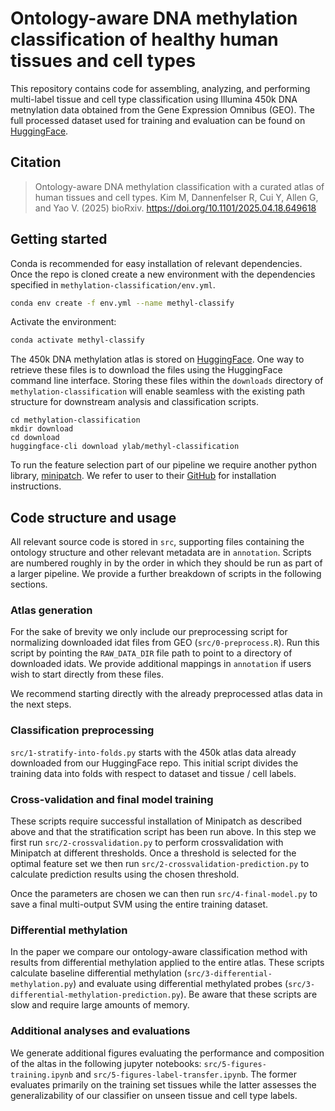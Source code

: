 # Ontology-aware DNA methylation classification of healthy human tissues and cell types

This repository contains code for assembling, analyzing, and performing multi-label tissue and cell type classification
using Illumina 450k DNA metnylation data obtained from the Gene Expression Omnibus (GEO). The full processed dataset used for
training and evaluation can be found on [HuggingFace](https://huggingface.co/datasets/ylab/methyl-classification).

## Citation

> Ontology-aware DNA methylation classification with a curated atlas of human tissues and cell types.
Kim M, Dannenfelser R, Cui Y, Allen G, and Yao V. (2025) bioRxiv. https://doi.org/10.1101/2025.04.18.649618

## Getting started

Conda is recommended for easy installation of relevant dependencies.
Once the repo is cloned create a new environment with the dependencies
specified in `methylation-classification/env.yml`.

```sh
conda env create -f env.yml --name methyl-classify
```

Activate the environment:

```sh
conda activate methyl-classify
```

The 450k DNA methylation atlas is stored on
[HuggingFace](https://huggingface.co/datasets/ylab/methyl-classification/tree/main).
One way to retrieve these files is to download the files using
the HuggingFace command line interface. Storing these files within the `downloads` directory
of `methylation-classification` will enable seamless with the existing path structure for
downstream analysis and classification scripts.

```
cd methylation-classification
mkdir download
cd download
huggingface-cli download ylab/methyl-classification
```

To run the feature selection part of our pipeline we require
another python library, [minipatch](https://github.com/DataSlingers/minipatch-learning).
We refer to user to their [GitHub](https://github.com/DataSlingers/minipatch-learning)
for installation instructions.

## Code structure and usage

All relevant source code is stored in `src`, supporting files containing the
ontology structure and other relevant metadata are in `annotation`. Scripts are numbered
roughly in by the order in which they should be run as part of a larger pipeline.
We provide a further breakdown of scripts in the following sections.

### Atlas generation

For the sake of brevity we only include our preprocessing script for normalizing
downloaded idat files from GEO (`src/0-preprocess.R`). Run this script by pointing
the `RAW_DATA_DIR` file path to point to a directory of downloaded idats. We provide
additional mappings in `annotation` if users wish to start directly from these files. 

We recommend starting directly with the already preprocessed atlas data
in the next steps.

### Classification preprocessing

 `src/1-stratify-into-folds.py` starts with the 450k atlas data already downloaded
 from our HuggingFace repo. This initial script divides the training data into folds
 with respect to dataset and tissue / cell labels.

### Cross-validation and final model training

These scripts require successful installation of Minipatch as described above
and that the stratification script has been run above. In this step we first
run `src/2-crossvalidation.py` to perform crossvalidation with Minipatch at different
thresholds. Once a threshold is selected for the optimal feature set we then run 
`src/2-crossvalidation-prediction.py` to calculate prediction results using the chosen threshold. 

Once the parameters are chosen we can then run `src/4-final-model.py` to save a final 
multi-output SVM using the entire training dataset.
 
### Differential methylation

In the paper we compare our ontology-aware classification method with results from
differential methylation applied to the entire atlas. These scripts calculate
baseline differential methylation (`src/3-differential-methylation.py`) and evaluate
using differential methylated probes (`src/3-differential-methylation-prediction.py`). Be
aware that these scripts are slow and require large amounts of memory.

### Additional analyses and evaluations

We generate additional figures evaluating the performance and composition of the
altas in the following jupyter notebooks: `src/5-figures-training.ipynb` and
`src/5-figures-label-transfer.ipynb`. The former evaluates primarily on the 
training set tissues while the latter assesses the generalizability of our
classifier on unseen tissue and cell type labels.

  




